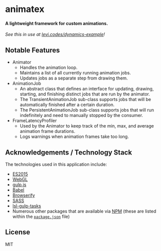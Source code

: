 # animatex

#### A lightweight framework for custom animations.

_See this in use at [levi.codes/dynamics-example][demo]!_

## Notable Features

- Animator
  - Handles the animation loop.
  - Maintains a list of all currently running animation jobs.
  - Updates jobs as a separate step from drawing them.
- AnimationJob
  - An abstract class that defines an interface for updating, drawing, starting, and finishing 
    distinct jobs that are run by the animator.
  - The TransientAnimationJob sub-class supports jobs that will be automatically finished after a 
    certain duration.
  - The PersistentAnimationJob sub-class supports jobs that will run indefinitely and need to 
    manually stopped by the consumer.
- FrameLatencyProfiler
  - Used by the Animator to keep track of the min, max, and average animation frame durations.
  - Logs warnings when animation frames take too long.

## Acknowledgements / Technology Stack

The technologies used in this application include:

- [ES2015][es2015]
- [WebGL][webgl]
- [gulp.js][gulp]
- [Babel][babel]
- [Browserify][browserify]
- [SASS][sass]
- [lsl-gulp-tasks][lsl-gulp-tasks]
- Numerous other packages that are available via [NPM][npm] (these are listed within the
  [`package.json`](./package.json) file)

## License

MIT

[demo]: http://levi.codes/space-debris

[lsl-gulp-tasks]: https://github.com/levilindsey/lsl-gulp-tasks

[es2015]: http://www.ecma-international.org/ecma-262/6.0/
[webgl]: https://developer.mozilla.org/en-US/docs/Web/API/WebGL_API
[node]: http://nodejs.org/
[babel]: https://babeljs.io/
[browserify]: http://browserify.org/
[gulp]: http://gulpjs.com/
[sass]: http://sass-lang.com/
[npm]: http://npmjs.org/
[bower]: http://bower.io/

